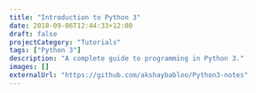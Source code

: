 ```yaml
---
title: "Introduction to Python 3"
date: 2018-09-06T12:44:33+12:00
draft: false
projectCategory: "Tutorials"
tags: ["Python 3"]
description: "A complete guide to programming in Python 3."
images: []
externalUrl: "https://github.com/akshaybabloo/Python3-notes"
---
```

